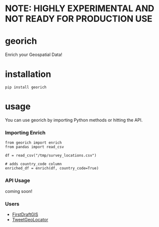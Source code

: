 # NOTE: HIGHLY EXPERIMENTAL AND NOT READY FOR PRODUCTION USE

# georich
Enrich your Geospatial Data!

# installation
```
pip install georich
```

# usage
You can use georich by importing Python methods or hitting the API.

### Importing Enrich
```
from georich import enrich
from pandas import read_csv

df = read_csv("/tmp/survey_locations.csv")

# adds country_code column
enriched_df = enrich(df, country_code=True)
```

### API Usage
coming soon!

### Users
- [FirstDraftGIS](https://firstdraftgis.com)
- [TweetGeoLocator](https://tweetgeolocator.com)
